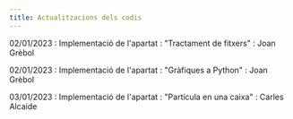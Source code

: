 ```yaml
---
title: Actualitzacions dels codis
---
```


02/01/2023
: Implementació de l'apartat
: "Tractament de fitxers"
  : Joan Grèbol

02/01/2023
: Implementació de l'apartat
: "Gràfiques a Python"
  : Joan Grèbol

03/01/2023
: Implementació de l'apartat
: "Partícula en una caixa"
  : Carles Alcaide

